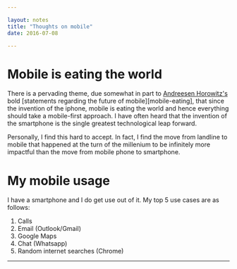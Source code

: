 ```yaml
---

layout: notes
title: "Thoughts on mobile"
date: 2016-07-08

---
```


# Mobile is eating the world
There is a pervading theme, due somewhat in part to [Andreesen Horowitz's][a16z] bold [statements regarding the future of mobile][mobile-eating], that since the invention of the iphone, mobile is eating the world and hence everything should take a mobile-first approach. I have often heard that the invention of the smartphone is the single greatest technological leap forward.

Personally, I find this hard to accept. In fact, I find the move from landline to mobile that happened at the turn of the millenium to be infinitely more impactful than the move from mobile phone to smartphone.

# My mobile usage
I have a smartphone and I do get use out of it. My top 5 use cases are as follows:

1. Calls
2. Email (Outlook/Gmail)
3. Google Maps
4. Chat (Whatsapp)
5. Random internet searches (Chrome)





---

[a16z]:
[mobile-eating]: 
